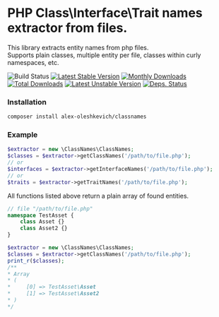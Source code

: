 # PHP Class\Interface\Trait names extractor from files.

This library extracts entity names from php files.  
Supports plain classes, multiple entity per file, classes within curly namespaces, etc.

![Build Status](https://travis-ci.org/alex-oleshkevich/classnames.svg)
[![Latest Stable Version](https://poser.pugx.org/alex-oleshkevich/classnames/v/stable?1)](https://packagist.org/packages/alex-oleshkevich/classnames)
[![Monthly Downloads](https://poser.pugx.org/alex-oleshkevich/classnames/d/monthly?1)](https://packagist.org/packages/alex-oleshkevich/classnames)
[![Total Downloads](https://poser.pugx.org/alex-oleshkevich/classnames/downloads?1)](https://packagist.org/packages/alex-oleshkevich/classnames)
[![Latest Unstable Version](https://poser.pugx.org/alex-oleshkevich/classnames/v/unstable?1)](https://packagist.org/packages/alex-oleshkevich/classnames)
[![Deps. Status](https://www.versioneye.com/user/projects/57e3b1ed6dfcd00042a4f686/badge.svg?style=flat-square)](https://www.versioneye.com/user/projects/57e3b1ed6dfcd00042a4f686)
 
### Installation  
```bash
composer install alex-oleshkevich/classnames
```

### Example  
```php
$extractor = new \ClassNames\ClassNames;
$classes = $extractor->getClassNames('/path/to/file.php');
// or 
$interfaces = $extractor->getInterfaceNames('/path/to/file.php');
// or 
$traits = $extractor->getTraitNames('/path/to/file.php');
```
All functions listed above return a plain array of found entities.
```php
// file "/path/to/file.php"
namespace TestAsset {
    class Asset {}
    class Asset2 {}
}

$extractor = new \ClassNames\ClassNames;
$classes = $extractor->getClassNames('/path/to/file.php');
print_r($classes);
/**
* Array
* (
*     [0] => TestAsset\Asset
*     [1] => TestAsset\Asset2
* )
*/
```

